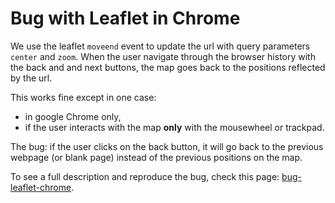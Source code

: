 # Bug with Leaflet in Chrome

We use the leaflet `moveend` event to update the url with query parameters `center` and `zoom`. When the user navigate through the browser history with the back and and next buttons, the map goes back to the positions reflected by the url.

This works fine except in one case:

- in google Chrome only,
- if the user interacts with the map **only** with the mousewheel or trackpad.

The bug: if the user clicks on the back button, it will go back to the previous webpage (or blank page) instead of the previous positions on the map.

To see a full description and reproduce the bug, check this page: [bug-leaflet-chrome](https://francoisromain.github.io/bug-leaflet-chrome).

